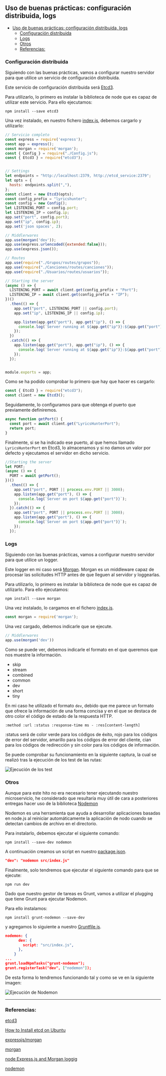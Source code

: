 ## Uso de buenas prácticas: configuración distribuida, logs

<!-- ![](../Img/ "") -->

- [Uso de buenas prácticas: configuración distribuida, logs](#uso-de-buenas-prácticas-configuración-distribuida-logs)
  - [Configuración distribuida](#configuración-distribuida)
  - [Logs](#logs)
  - [Otros](#otros)
  - [Referencias:](#referencias)

### Configuración distribuida

Siguiendo con las buenas prácticas, vamos a configurar nuestro servidor para que utilice un servicio de configuración distribuida. 

Este servicio de configuración distribuida será [Etcd3](https://www.npmjs.com/package/etcd3).

Para utilizarlo, lo primero es instalar la biblioteca de node que es capaz de utilizar este servicio. Para ello ejecutamos:

`npm install --save etcd3`

Una vez instalado, en nuestro fichero [index.js](../../src/index.js), debemos cargarlo y utilizarlo:

```javascript
// Servicio completo
const express = require('express');
const app = express();
const morgan = require('morgan');
const { Config } = require("./Config.js");
const { Etcd3 } = require("etcd3");


// Settings
let endpoints = "http://localhost:2379, http://etcd_service:2379";
let opts = {
  hosts: endpoints.split(","),
};
const client = new Etcd3(opts);
const config_prefix = "lyricshunter";
const config = new Config();
let LISTENING_PORT = config.port;
let LISTENING_IP = config.ip;
app.set("port", config.port);
app.set("ip", config.ip);
app.set('json spaces', 2);

// Middlerwares
app.use(morgan('dev'));
app.use(express.urlencoded({extended:false}));
app.use(express.json());

// Routes
app.use(require("./Grupos/routes/grupos"));
app.use(require("./Canciones/routes/canciones"));
app.use(require("./Usuarios/routes/usuarios"));

// Starting the server
(async () => {
  LISTENING_PORT = await client.get(config_prefix + "Port");
  LISTENING_IP = await client.get(config_prefix + "IP");
})()
  .then(() => {
    app.set("port", LISTENING_PORT || config.port);
    app.set("ip", LISTENING_IP || config.ip);

    app.listen(app.get("port"), app.get("ip"), () => {
      console.log(`Server running at ${app.get("ip")}:${app.get("port")}`);
    });  
  })
  .catch(() => {    
    app.listen(app.get("port"), app.get("ip"), () => {
      console.log(`Server running at ${app.get("ip")}:${app.get("port")}`);
    });  
  });


module.exports = app;
```
Como se ha podido comprobar lo primero que hay que hacer es cargarlo:

```javascript
const { Etcd3 } = require("etcd3");
const client = new Etcd3();
```

Seguidamente, lo configuramos para que obtenga el puerto que previamente definiremos.

```javascript
async function getPort() {
  const port = await client.get("LyricsHunterPort");
  return port;
}
```

Finalmente, si se ha indicado ese puerto, al que hemos llamado `LyricsHunterPort` en Etcd3, lo almacenamos y si no damos un valor por defecto y ejecutamos el servidor en dicho servicio.  

```javascript
//Starting the server
let PORT;
(async () => {
  PORT = await getPort();  
})()
  .then(() => {
    app.set("port", PORT || process.env.PORT || 3000);    
    app.listen(app.get("port"), () => {
      console.log(`Server on port ${app.get("port")}`);
    });
  }).catch(() => {
    app.set("port", PORT || process.env.PORT || 3000);
    app.listen(app.get("port"), () => {
      console.log(`Server on port ${app.get("port")}`);
    });
  });
```

### Logs
Siguiendo con las buenas prácticas, vamos a configurar nuestro servidor para que utilice un logger. 

Este logger en mi caso  será [Morgan](https://github.com/expressjs/morgan). Morgan es un middleware capaz de procesar las solicitudes HTTP antes de que lleguen al servidor y loggearlas.

Para utilizarlo, lo primero es instalar la biblioteca de node que es capaz de utilizarlo. Para ello ejecutamos:

`npm install --save morgan`

Una vez instalado, lo cargamos en el fichero [index.js](../../src/index.js).

```javascript
const morgan = require('morgan');
```
Una vez cargado, debemos indicarle que se ejecute.

```javascript
// Middlerwares
app.use(morgan('dev'))
```

Como se puede ver, debemos indicarle el formato en el que queremos que nos muestre la información. 

- skip
- stream
- combined
- common
- dev
- short
- tiny

En mi caso he utilizado el formato `dev`, debido que me parece un formato que ofrece la información de una forma concisa y en el que se destaca de otro color el código de estado de la respuesta HTTP.

`:method :url :status :response-time ms - :res[content-length]`

:status será de color verde para los códigos de éxito, rojo para los códigos de error del servidor, amarillo para los códigos de error del cliente, cian para los códigos de redirección y sin color para los códigos de información.

Se puede comprobar su funcionamiento en la siguiente captura, la cual se realizó tras la ejecución de los test de las rutas:

![Ejecución de los test](../Img/Img_TestApi/1.png "Ejecución de los test")

### Otros

Aunque para este hito no era necesario tener ejecutando nuestro microservicio, he considerado que resultaría muy útil de cara a posteriores entregas hacer uso de la biblioteca [Nodemon](https://www.npmjs.com/package/nodemon)

Nodemon es una herramienta que ayuda a desarrollar aplicaciones basadas en node.js al reiniciar automáticamente la aplicación de nodo cuando se detectan cambios de archivo en el directorio.

Para instalarlo, debemos ejecutar el siguiente comando:

`npm install --save-dev nodemon`

A continuación creamos un script en nuestro [package.json](../../package.json).

```json
"dev": "nodemon src/index.js"
```

Finalmente, solo tendremos que ejecutar el siguiente comando para que se ejecute:

`npm run dev`

Dado que nuestro gestor de tareas es Grunt, vamos a utilizar el plugging que tiene Grunt para ejecutar Nodemon.

Para ello instalamos:

`npm install grunt-nodemon --save-dev`

y agregamos lo siguiente a nuestro [Gruntfile.js](../../Gruntfile.js).

```json
nodemon: {
      dev: {
        script: "src/index.js",
      },
    }
...
grunt.loadNpmTasks("grunt-nodemon");
grunt.registerTask("dev", ["nodemon"]);
```
De esta forma lo tendremos funcionando tal y como se ve en la siguiente imagen:

![Ejecución de Nodemon](../Img/Img_BuenasPracticas/1.png "Ejecución de Nodemon")

---
### Referencias:

[etcd3](https://www.npmjs.com/package/etcd3)

[How to Install etcd on Ubuntu](https://computingforgeeks.com/how-to-install-etcd-on-ubuntu-18-04-ubuntu-16-04/)

[expressjs/morgan](https://github.com/expressjs/morgan)

[morgan](https://www.npmjs.com/package/morgan)

[node Express.js and Morgan loggig](https://documentation.solarwinds.com/en/Success_Center/loggly/Content/admin/node-express-js-morgan-logging.htm#Node-Express-js-and-Morgan-logging)

[nodemon](https://www.npmjs.com/package/nodemon)
